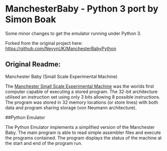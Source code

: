 # ManchesterBaby - Python 3 port by Simon Boak
Some minor changes to get the emulator running under Python 3.

Forked from the original project here: https://github.com/NevynUK/ManchesterBabyPython

## Original Readme:
Manchester Baby (Small Scale Experimental Machine)

The [Manchester Small Scale Experimental Machine](https://en.wikipedia.org/wiki/Manchester_Small-Scale_Experimental_Machine) was the worlds first computer capable of executing a stored program.  The 32-bit architecture utilised an instruction set using only 3 bits allowing 8 possible instructions.  The program was stored in 32 memory locations (or store lines) with both data and program sharing storage (von Neumann architecture).

##Python Emulator

The Python Emulator implements a simplified version of the Manchester Baby.  The main program is able to read simple assembler files and execute the programs contained.  The program displays the status of the machine at the start and end of the program run.
